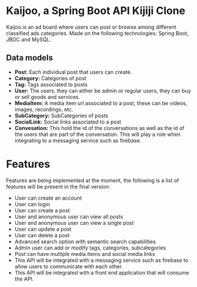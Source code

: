# Kaijoo, a Spring Boot API Kijiji Clone
Kaijoo is an ad board where users can post or browse among different classified ads categories. Made on the following technologies: Spring Boot, JBDC and MySQL.


## Data models
- **Post:** Each individual post that users can create.
- **Category:** Categories of post
- **Tag:** Tags associated to posts
- **User:** The users, they can either be admin or regular users, they can buy or sell goods and services.
- **MediaItem:** A media item url associated to a post, these can be videos, images, recordings, etc.
- **SubCategory:** SubCategories of posts
- **SocialLink:** Social links associated to a post
- **Convesation:** This hold the id of the conversations as well as the id of the users that are part of the conversation. This will play a role when integrating to a messaging service such as firebase.

# Features
Features are being implemented at the moment, the following is a list of features will be present in the final version:
- User can create an account
- User can login
- User can create a post
- User and anonymous user can view all posts
- User and anonymous user can view a single post
- User can update a post
- User can delete a post
- Advanced search option with semantic search capabilities
- Admin user can add or modify tags, categories, subcategories
- Post can have multiple media items and social media links
- This API will be integrated with a messaging service such as firebase to allow users to communicate with each other.
- This API will be integrated with a front end application that will consume the API.

